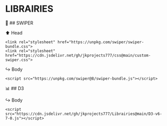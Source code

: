 # LIBRAIRIES

:card_index: ## SWIPER

:arrow_up: Head

```<link rel="stylesheet" href="https://unpkg.com/swiper/swiper-bundle.css">```<br/>
```<link rel="stylesheet" href="https://cdn.jsdelivr.net/gh/jkprojects777/css@main/custom-swiper.css">```

:arrow_right_hook: Body

```<script src="https://unpkg.com/swiper@8/swiper-bundle.js"></script>```<br/>


:bar_chart: ## D3

:arrow_right_hook: Body

```<script src="https://cdn.jsdelivr.net/gh/jkprojects777/Librairies@main/D3-v6-7-0.js"></script>```<br/>

